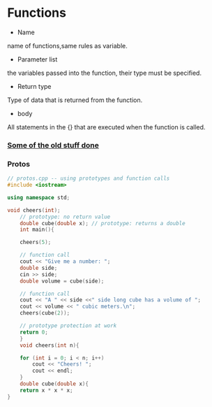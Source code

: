 # Functions

- Name

name of functions,same rules as variable.

- Parameter list

the variables passed into the function, their type must be specified. 

- Return type

Type of data that is returned from the function.

- body

All statements in the {} that are executed when the function is called. 
### [Some of the old stuff done](Old_Stuff)

### Protos

```C++
// protos.cpp -- using prototypes and function calls
#include <iostream>

using namespace std;

void cheers(int);
    // prototype: no return value
    double cube(double x); // prototype: returns a double
    int main(){

    cheers(5);

    // function call
    cout << "Give me a number: ";
    double side;
    cin >> side;
    double volume = cube(side);

    // function call
    cout << "A " << side <<" side long cube has a volume of ";
    cout << volume << " cubic meters.\n";
    cheers(cube(2));

    // prototype protection at work
    return 0;
    }
    void cheers(int n){

    for (int i = 0; i < n; i++)
        cout << "Cheers! ";
        cout << endl;
    }
    double cube(double x){
    return x * x * x;
}
```